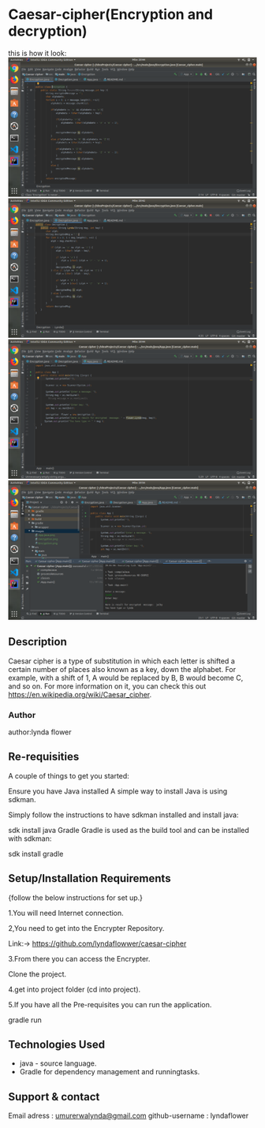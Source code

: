 # Caesar-cipher(Encryption and decryption)
this is how it look:
<img src= "images/Encryption.png">
<img src="images/Decryption.png">
<img src= "images/App.java.png">
<img src= "images/results.png">

## Description
Caesar cipher is a type of substitution in which each letter is shifted a certain 
number of places also known as a key, down the alphabet. For example, with a shift of 1, A would be 
replaced by B, B would become C, and so on. For more information on it, you can check this out https://en.wikipedia.org/wiki/Caesar_cipher.

### Author

author:lynda flower

##  Re-requisities

A couple of things to get you started:

Ensure you have Java installed
A simple way to install Java is using sdkman.

Simply follow the instructions to have sdkman installed and install java:

sdk install java
Gradle
Gradle is used as the build tool and can be installed with sdkman:

sdk install gradle
## Setup/Installation Requirements
{follow the below instructions for set up.}

1.You will need Internet connection.

2,You need to get into the Encrypter Repository.

Link:-> https://github.com/lyndaflowwer/caesar-cipher

3.From there you can access the Encrypter.

Clone the project.

4.get into project folder (cd into project).

5.If you have all the Pre-requisites you can run the application.

  gradle run
  
 ## Technologies Used
  * java - source language.
  * Gradle for dependency management and runningtasks.
  
 ## Support & contact
  Email adress : umurerwalynda@gmail.com
  github-username : lyndaflower
